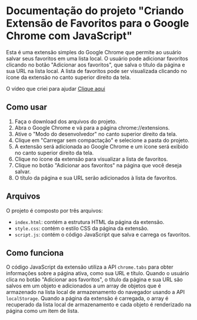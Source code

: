 # Documentação do projeto "Criando Extensão de Favoritos para o Google Chrome com JavaScript"

Esta é uma extensão simples do Google Chrome que permite ao usuário salvar seus favoritos em uma lista local. O usuário pode adicionar favoritos clicando no botão "Adicionar aos favoritos", que salva o título da página e sua URL na lista local. A lista de favoritos pode ser visualizada clicando no ícone da extensão no canto superior direito da tela.

O vídeo que criei para ajudar [Clique aqui](https://youtu.be/SFetypYCsX4)


## Como usar
1. Faça o download dos arquivos do projeto.
2. Abra o Google Chrome e vá para a página chrome://extensions.
3. Ative o "Modo do desenvolvedor" no canto superior direito da tela.
4. Clique em "Carregar sem compactação" e selecione a pasta do projeto.
5. A extensão será adicionada ao Google Chrome e um ícone será exibido no canto superior direito da tela.
6. Clique no ícone da extensão para visualizar a lista de favoritos.
7. Clique no botão "Adicionar aos favoritos" na página que você deseja salvar.
8. O título da página e sua URL serão adicionados à lista de favoritos.

## Arquivos
O projeto é composto por três arquivos:

- `index.html`: contém a estrutura HTML da página da extensão.
- `style.css`: contém o estilo CSS da página da extensão.
- `script.js`: contém o código JavaScript que salva e carrega os favoritos.

## Como funciona
O código JavaScript da extensão utiliza a API `chrome.tabs` para obter informações sobre a página ativa, como sua URL e título. Quando o usuário clica no botão "Adicionar aos favoritos", o título da página e sua URL são salvos em um objeto e adicionados a um array de objetos que é armazenado na lista local de armazenamento do navegador usando a API `localStorage`. Quando a página da extensão é carregada, o array é recuperado da lista local de armazenamento e cada objeto é renderizado na página como um item de lista.
